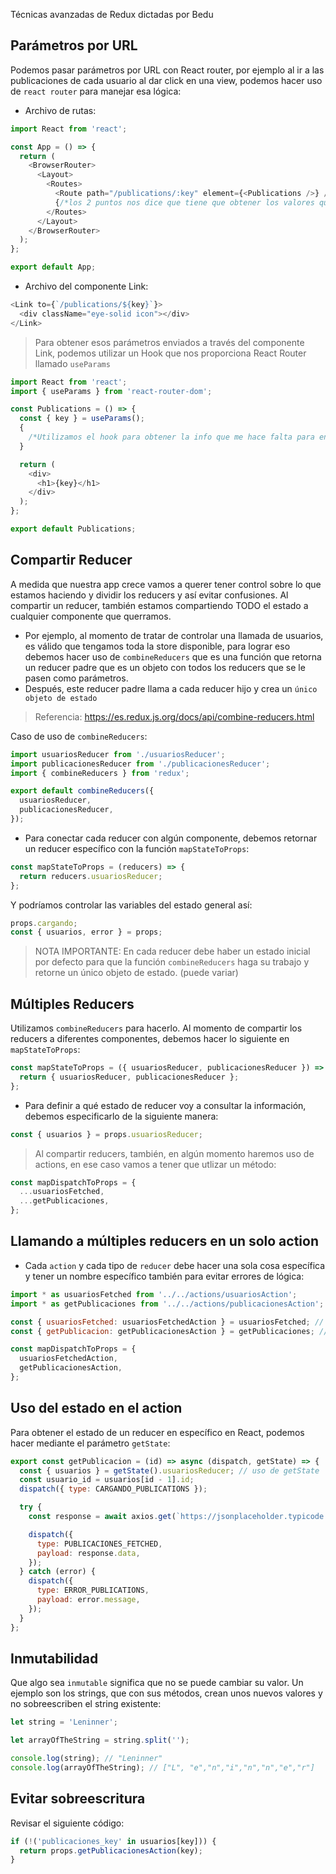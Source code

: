 Técnicas avanzadas de Redux dictadas por Bedu

## Parámetros por URL

Podemos pasar parámetros por URL con React router, por ejemplo al ir a las publicaciones de cada usuario al dar click en una view, podemos hacer uso de `react router` para manejar esa lógica:

- Archivo de rutas:

```js
import React from 'react';

const App = () => {
  return (
    <BrowserRouter>
      <Layout>
        <Routes>
          <Route path="/publications/:key" element={<Publications />} />{' '}
          {/*los 2 puntos nos dice que tiene que obtener los valores que le siguen a través del componente Link*/}
        </Routes>
      </Layout>
    </BrowserRouter>
  );
};

export default App;
```

- Archivo del componente Link:

```js
<Link to={`/publications/${key}`}>
  <div className="eye-solid icon"></div>
</Link>
```

> Para obtener esos parámetros enviados a través del componente Link, podemos utilizar un Hook que nos proporciona React Router llamado `useParams`

```js
import React from 'react';
import { useParams } from 'react-router-dom';

const Publications = () => {
  const { key } = useParams();
  {
    /*Utilizamos el hook para obtener la info que me hace falta para entrar a la ruta correcta*/
  }

  return (
    <div>
      <h1>{key}</h1>
    </div>
  );
};

export default Publications;
```

## Compartir Reducer

A medida que nuestra app crece vamos a querer tener control sobre lo que estamos haciendo y dividir los reducers y así evitar confusiones.
Al compartir un reducer, también estamos compartiendo TODO el estado a cualquier componente que querramos.

- Por ejemplo, al momento de tratar de controlar una llamada de usuarios, es válido que tengamos toda la store disponible, para lograr eso debemos hacer uso de `combineReducers` que es una función que retorna un reducer padre que es un objeto con todos los reducers que se le pasen como parámetros.
- Después, este reducer padre llama a cada reducer hijo y crea un `único objeto de estado`

> Referencia: https://es.redux.js.org/docs/api/combine-reducers.html

Caso de uso de `combineReducers`:

```js
import usuariosReducer from './usuariosReducer';
import publicacionesReducer from './publicacionesReducer';
import { combineReducers } from 'redux';

export default combineReducers({
  usuariosReducer,
  publicacionesReducer,
});
```

- Para conectar cada reducer con algún componente, debemos retornar un reducer específico con la función `mapStateToProps`:

```js
const mapStateToProps = (reducers) => {
  return reducers.usuariosReducer;
};
```

Y podríamos controlar las variables del estado general así:

```js
props.cargando;
const { usuarios, error } = props;
```

> NOTA IMPORTANTE: En cada reducer debe haber un estado inicial por defecto para que la función `combineReducers` haga su trabajo y retorne un único objeto de estado. (puede variar)

## Múltiples Reducers

Utilizamos `combineReducers` para hacerlo. Al momento de compartir los reducers a diferentes componentes, debemos hacer lo siguiente en `mapStateToProps`:

```js
const mapStateToProps = ({ usuariosReducer, publicacionesReducer }) => {
  return { usuariosReducer, publicacionesReducer };
};
```

- Para definir a qué estado de reducer voy a consultar la información, debemos especificarlo de la siguiente manera:

```js
const { usuarios } = props.usuariosReducer;
```

> Al compartir reducers, también, en algún momento haremos uso de actions, en ese caso vamos a tener que utlizar un método:

```js
const mapDispatchToProps = {
  ...usuariosFetched,
  ...getPublicaciones,
};
```

## Llamando a múltiples reducers en un solo action

- Cada `action` y cada tipo de `reducer` debe hacer una sola cosa específica y tener un nombre específico también para evitar errores de lógica:

```js
import * as usuariosFetched from '../../actions/usuariosAction';
import * as getPublicaciones from '../../actions/publicacionesAction';

const { usuariosFetched: usuariosFetchedAction } = usuariosFetched; // la key es el nombre de la función dentro de los actions
const { getPublicacion: getPublicacionesAction } = getPublicaciones; // la key es el nombre de la función dentro de los actions

const mapDispatchToProps = {
  usuariosFetchedAction,
  getPublicacionesAction,
};
```

## Uso del estado en el action

Para obtener el estado de un reducer en específico en React, podemos hacer mediante el parámetro `getState`:

```js
export const getPublicacion = (id) => async (dispatch, getState) => {
  const { usuarios } = getState().usuariosReducer; // uso de getState
  const usuario_id = usuarios[id - 1].id;
  dispatch({ type: CARGANDO_PUBLICATIONS });

  try {
    const response = await axios.get(`https://jsonplaceholder.typicode.com/posts?userId=${usuario_id}`);

    dispatch({
      type: PUBLICACIONES_FETCHED,
      payload: response.data,
    });
  } catch (error) {
    dispatch({
      type: ERROR_PUBLICATIONS,
      payload: error.message,
    });
  }
};
```

## Inmutabilidad

Que algo sea `inmutable` significa que no se puede cambiar su valor. Un ejemplo son los strings, que con sus métodos, crean unos nuevos valores y no sobreescriben el string existente:

```js
let string = 'Leninner';

let arrayOfTheString = string.split('');

console.log(string); // "Leninner"
console.log(arrayOfTheString); // ["L", "e","n","i","n","n","e","r"]
```

## Evitar sobreescritura

Revisar el siguiente código:

```js
if (!('publicaciones_key' in usuarios[key])) {
  return props.getPublicacionesAction(key);
}
```
